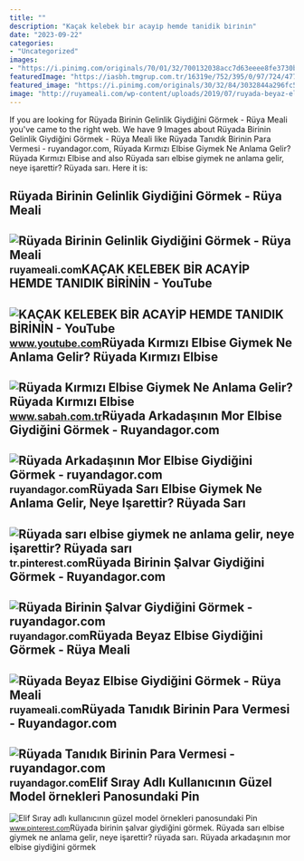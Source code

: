 ```yaml
---
title: ""
description: "Kaçak kelebek bi̇r acayi̇p hemde tanidik bi̇ri̇ni̇n"
date: "2023-09-22"
categories:
- "Uncategorized"
images:
- "https://i.pinimg.com/originals/70/01/32/700132038acc7d63eeee8fe3730bf1a2.jpg"
featuredImage: "https://iasbh.tmgrup.com.tr/16319e/752/395/0/97/724/477?u=https://isbh.tmgrup.com.tr/sbh/2022/04/25/ruyada-kirmizi-elbise-giymek-ne-anlama-gelir-ruyada-kendinin-veya-baska-birinin-kirmizi-elbise-giydigini-gorme-1650889144014.jpg"
featured_image: "https://i.pinimg.com/originals/30/32/84/3032844a296fc52b1c94dc965320bd9b.jpg"
image: "http://ruyameali.com/wp-content/uploads/2019/07/ruyada-beyaz-elbise-giydigini-gormek-1024x640.jpg"
---
```


If you are looking for Rüyada Birinin Gelinlik Giydiğini Görmek - Rüya Meali you've came to the right web. We have 9 Images about Rüyada Birinin Gelinlik Giydiğini Görmek - Rüya Meali like Rüyada Tanıdık Birinin Para Vermesi - ruyandagor.com, Rüyada Kırmızı Elbise Giymek Ne Anlama Gelir? Rüyada Kırmızı Elbise and also Rüyada sarı elbise giymek ne anlama gelir, neye işarettir? Rüyada sarı. Here it is:

Rüyada Birinin Gelinlik Giydiğini Görmek - Rüya Meali
-----------------------------------------------------

 ![Rüyada Birinin Gelinlik Giydiğini Görmek - Rüya Meali](http://ruyameali.com/wp-content/uploads/2019/06/ruyada-birinin-gelinlik-giydigini-evlendigini-gormek-1024x576.jpg) <small>ruyameali.com</small>KAÇAK KELEBEK BİR ACAYİP HEMDE TANIDIK BİRİNİN - YouTube
--------------------------------------------------------

 ![KAÇAK KELEBEK BİR ACAYİP HEMDE TANIDIK BİRİNİN - YouTube](https://i.ytimg.com/vi/4p8B7g_1sK8/maxresdefault.jpg) <small>www.youtube.com</small>Rüyada Kırmızı Elbise Giymek Ne Anlama Gelir? Rüyada Kırmızı Elbise
-------------------------------------------------------------------

 ![Rüyada Kırmızı Elbise Giymek Ne Anlama Gelir? Rüyada Kırmızı Elbise](https://iasbh.tmgrup.com.tr/16319e/752/395/0/97/724/477?u=https://isbh.tmgrup.com.tr/sbh/2022/04/25/ruyada-kirmizi-elbise-giymek-ne-anlama-gelir-ruyada-kendinin-veya-baska-birinin-kirmizi-elbise-giydigini-gorme-1650889144014.jpg) <small>www.sabah.com.tr</small>Rüyada Arkadaşının Mor Elbise Giydiğini Görmek - Ruyandagor.com
---------------------------------------------------------------

 ![Rüyada Arkadaşının Mor Elbise Giydiğini Görmek - ruyandagor.com](https://images.ruyandagor.com/2017/05/arkadasinin-mor-elbise-giydigini-gormek-0810.jpg) <small>ruyandagor.com</small>Rüyada Sarı Elbise Giymek Ne Anlama Gelir, Neye Işarettir? Rüyada Sarı
----------------------------------------------------------------------

 ![Rüyada sarı elbise giymek ne anlama gelir, neye işarettir? Rüyada sarı](https://i.pinimg.com/originals/70/01/32/700132038acc7d63eeee8fe3730bf1a2.jpg) <small>tr.pinterest.com</small>Rüyada Birinin Şalvar Giydiğini Görmek - Ruyandagor.com
-------------------------------------------------------

 ![Rüyada Birinin Şalvar Giydiğini Görmek - ruyandagor.com](https://images.ruyandagor.com/2017/05/birinin-salvar-giydigini-gormek-0051.jpg) <small>ruyandagor.com</small>Rüyada Beyaz Elbise Giydiğini Görmek - Rüya Meali
-------------------------------------------------

 ![Rüyada Beyaz Elbise Giydiğini Görmek - Rüya Meali](http://ruyameali.com/wp-content/uploads/2019/07/ruyada-beyaz-elbise-giydigini-gormek-1024x640.jpg) <small>ruyameali.com</small>Rüyada Tanıdık Birinin Para Vermesi - Ruyandagor.com
----------------------------------------------------

 ![Rüyada Tanıdık Birinin Para Vermesi - ruyandagor.com](https://images.ruyandagor.com/2017/05/tanidik-birinin-para-vermesi-1534.jpg) <small>ruyandagor.com</small>Elif Sıray Adlı Kullanıcının Güzel Model örnekleri Panosundaki Pin
------------------------------------------------------------------

 ![Elif Sıray adlı kullanıcının güzel model örnekleri panosundaki Pin](https://i.pinimg.com/originals/30/32/84/3032844a296fc52b1c94dc965320bd9b.jpg) <small>www.pinterest.com</small>Rüyada birinin şalvar giydiğini görmek. Rüyada sarı elbise giymek ne anlama gelir, neye işarettir? rüyada sarı. Rüyada arkadaşının mor elbise giydiğini görmek

